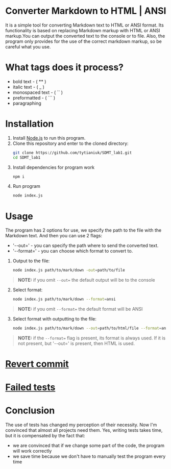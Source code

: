 # Сonverter Markdown to HTML | ANSI 

It is a simple tool for converting Markdown text to HTML or ANSI format. Its functionality is based on replacing Markdown markup with HTML or ANSI markup.You can output the converted text to the console or to file. Also, the program only provides for the use of the correct markdown markup, so be careful what you use.

# What tags does it process?

-   bold text - ( \*\* )
-   italic text - ( \_ )
-   monospaced text - ( `` )
-   preformatted - ( ``` )
-   paragraphing

# Installation

1. Install [Node.js](https://nodejs.org/en/download/current) to run this program.
2. Clone this repository and enter to the cloned directory:
    ```bash
    git clone https://github.com/tytianiuk/SDMT_lab1.git
    cd SDMT_lab1
    ```
3. Install dependencies for program work 
   ```bash
   npm i
   ```
4. Run program
   ```bash
   node index.js
   ```

# Usage

The program has 2 options for use, we specify the path to the file with the Markdown text. And then you can use 2 flags: 
- '--out=' - you can specify the path where to send the converted text.
- '--format=' - you can choose which format to convert to.

1. Output to the file:
    ```bash
    node index.js path/to/mark/down -out=path/to/file
    ```
> **NOTE:** if you omit `--out=` the default output will be to the console
2. Select format:
    ```bash
    node index.js path/to/mark/down --format=ansi
    ```
> **NOTE:** if you omit `--format=` the default format will be ANSI
3. Select format with outputting to the file:
    ```bash
    node index.js path/to/mark/down --out=path/to/html/file --format=ansi
    ```
> **NOTE:** if the `--format=` flag is present, its format is always used. If it is not present, but '--out=' is present, then HTML is used.


# [Revert commit](https://github.com/tytianiuk/SDMT_lab2/commit/b1fc96fe60984b1a39e67afdead19519dbd6a6ea)
# [Failed tests](https://github.com/tytianiuk/SDMT_lab2/commit/89c63bbfc8d2a45a1535638ff2cd49f529e40de8)

# Conclusion

The use of tests has changed my perception of their necessity. Now I'm convinced that almost all projects need them. 
Yes, writing tests takes time, but it is compensated by the fact that:
- we are convinced that if we change some part of the code, the program will work correctly
- we save time because we don't have to manually test the program every time
